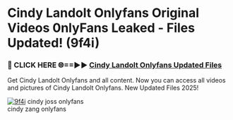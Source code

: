 # Cindy Landolt Onlyfans Original Videos 0nlyFans Leaked - Files Updated! (9f4i)

<h3>🔴 CLICK HERE 🌐==►► <a href="https://tinyurl.com/2wckxsce" rel="nofollow">Cindy Landolt Onlyfans Updated Files</a></h3>

Get Cindy Landolt Onlyfans and all content. Now you can access all videos and pictures of Cindy Landolt Onlyfans. New Updated Files 2025!

[![9f4i](https://i.imgur.com/AFduVYN.gif)](https://tinyurl.com/2wckxsce)
cindy joss onlyfans<br>
cindy zang onlyfans